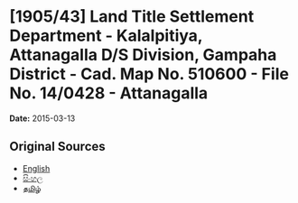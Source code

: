 # [1905/43] Land Title Settlement Department - Kalalpitiya, Attanagalla D/S Division, Gampaha District - Cad. Map No. 510600 - File No. 14/0428 - Attanagalla

**Date:** 2015-03-13

## Original Sources

- [English](https://documents.gov.lk/view/extra-gazettes/2015/3/1905-43_E.pdf)
- [සිංහල](https://documents.gov.lk/view/extra-gazettes/2015/3/1905-43_S.pdf)
- [தமிழ்](https://documents.gov.lk/view/extra-gazettes/2015/3/1905-43_T.pdf)
